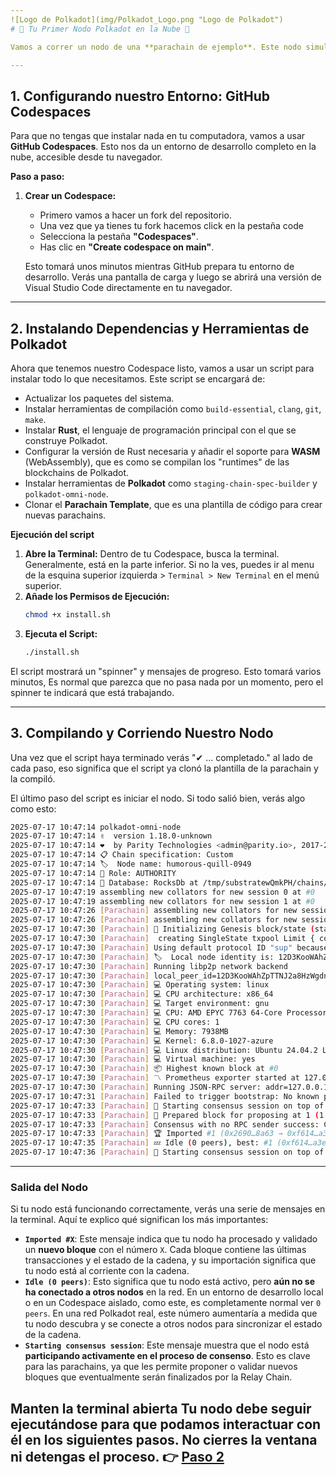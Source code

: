 ```yaml
---
![Logo de Polkadot](img/Polkadot_Logo.png "Logo de Polkadot")
# 🚀 Tu Primer Nodo Polkadot en la Nube 🚀

Vamos a correr un nodo de una **parachain de ejemplo**. Este nodo simulará ser parte de la red Polkadot, permitiéndonos ver cómo funcionan estas conexiones.

---
```

## 1. Configurando nuestro Entorno: GitHub Codespaces

Para que no tengas que instalar nada en tu computadora, vamos a usar **GitHub Codespaces**. Esto nos da un entorno de desarrollo completo en la nube, accesible desde tu navegador.

**Paso a paso:**

1.  **Crear un Codespace:**
    * Primero vamos a hacer un fork del repositorio.
    * Una vez que ya tienes tu fork hacemos click en la pestaña code
    * Selecciona la pestaña **"Codespaces"**.
    * Has clic en **"Create codespace on main"**.

    Esto tomará unos minutos mientras GitHub prepara tu entorno de desarrollo. Verás una pantalla de carga y luego se abrirá una versión de Visual Studio Code directamente en tu navegador.

---
## 2. Instalando Dependencias y Herramientas de Polkadot

Ahora que tenemos nuestro Codespace listo, vamos a usar un script para instalar todo lo que necesitamos. Este script se encargará de:

* Actualizar los paquetes del sistema.
* Instalar herramientas de compilación como `build-essential`, `clang`, `git`, `make`.
* Instalar **Rust**, el lenguaje de programación principal con el que se construye Polkadot.
* Configurar la versión de Rust necesaria y añadir el soporte para **WASM** (WebAssembly), que es como se compilan los "runtimes" de las blockchains de Polkadot.
* Instalar herramientas de **Polkadot** como `staging-chain-spec-builder` y `polkadot-omni-node`.
* Clonar el **Parachain Template**, que es una plantilla de código para crear nuevas parachains.

**Ejecución del script**

1.  **Abre la Terminal:** Dentro de tu Codespace, busca la terminal. Generalmente, está en la parte inferior. Si no la ves, puedes ir al menu de la esquina superior izquierda > `Terminal > New Terminal` en el menú superior.
2.  **Añade los Permisos de Ejecución:**
    ```bash
    chmod +x install.sh
    ```
3.  **Ejecuta el Script:**
    ```bash
    ./install.sh
    ```

El script mostrará un "spinner" y mensajes de progreso. Esto tomará varios minutos, Es normal que parezca que no pasa nada por un momento, pero el spinner te indicará que está trabajando.

---
## 3. Compilando y Corriendo Nuestro Nodo 

Una vez que el script haya terminado verás "✔ ... completado." al lado de cada paso, eso significa que el script ya clonó la plantilla de la parachain y la compiló.

El último paso del script es iniciar el nodo. Si todo salió bien, verás algo como esto:

```bash
2025-07-17 10:47:14 polkadot-omni-node    
2025-07-17 10:47:14 ✌️  version 1.18.0-unknown    
2025-07-17 10:47:14 ❤️  by Parity Technologies <admin@parity.io>, 2017-2025    
2025-07-17 10:47:14 📋 Chain specification: Custom    
2025-07-17 10:47:14 🏷  Node name: humorous-quill-0949    
2025-07-17 10:47:14 👤 Role: AUTHORITY    
2025-07-17 10:47:14 💾 Database: RocksDb at /tmp/substratewQmkPH/chains/custom/db/full    
2025-07-17 10:47:19 assembling new collators for new session 0 at #0    
2025-07-17 10:47:19 assembling new collators for new session 1 at #0    
2025-07-17 10:47:26 [Parachain] assembling new collators for new session 0 at #0    
2025-07-17 10:47:26 [Parachain] assembling new collators for new session 1 at #0    
2025-07-17 10:47:30 [Parachain] 🔨 Initializing Genesis block/state (state: 0xe2dc…735a, header-hash: 0x2690…8a63)    
2025-07-17 10:47:30 [Parachain]  creating SingleState txpool Limit { count: 8192, total_bytes: 20971520 }/Limit { count: 819, total_bytes: 2097152 }.    
2025-07-17 10:47:30 [Parachain] Using default protocol ID "sup" because none is configured in the chain specs    
2025-07-17 10:47:30 [Parachain] 🏷  Local node identity is: 12D3KooWAhZpTTNJ2a8HzWgdnp7oig5B727TdE474U3VkZmZLrFG    
2025-07-17 10:47:30 [Parachain] Running libp2p network backend    
2025-07-17 10:47:30 [Parachain] local_peer_id=12D3KooWAhZpTTNJ2a8HzWgdnp7oig5B727TdE474U3VkZmZLrFG
2025-07-17 10:47:30 [Parachain] 💻 Operating system: linux    
2025-07-17 10:47:30 [Parachain] 💻 CPU architecture: x86_64    
2025-07-17 10:47:30 [Parachain] 💻 Target environment: gnu    
2025-07-17 10:47:30 [Parachain] 💻 CPU: AMD EPYC 7763 64-Core Processor    
2025-07-17 10:47:30 [Parachain] 💻 CPU cores: 1    
2025-07-17 10:47:30 [Parachain] 💻 Memory: 7938MB    
2025-07-17 10:47:30 [Parachain] 💻 Kernel: 6.8.0-1027-azure    
2025-07-17 10:47:30 [Parachain] 💻 Linux distribution: Ubuntu 24.04.2 LTS    
2025-07-17 10:47:30 [Parachain] 💻 Virtual machine: yes    
2025-07-17 10:47:30 [Parachain] 📦 Highest known block at #0    
2025-07-17 10:47:30 [Parachain] 〽️ Prometheus exporter started at 127.0.0.1:9615    
2025-07-17 10:47:30 [Parachain] Running JSON-RPC server: addr=127.0.0.1:9944,[::1]:9944    
2025-07-17 10:47:31 [Parachain] Failed to trigger bootstrap: No known peers.
2025-07-17 10:47:33 [Parachain] 🙌 Starting consensus session on top of parent 0x2690d9cab2ac4a0c12f4f04c16ee6fafeed8162743acc6ce2cfeaf7f1c0d8a63 (#0) 
2025-07-17 10:47:33 [Parachain] 🎁 Prepared block for proposing at 1 (1 ms) hash: 0xf6147dd5ac08a4da976e2f655599acd50cc1074e3199e3935218cb277a8fa3e5; parent_hash: 0x2690…8a63; end: NoMoreTransactions; extrinsics_count: 2    
2025-07-17 10:47:33 [Parachain] Consensus with no RPC sender success: CreatedBlock { hash: 0xf6147dd5ac08a4da976e2f655599acd50cc1074e3199e3935218cb277a8fa3e5, aux: ImportedAux { header_only: false, clear_justification_requests: false, needs_justification: false, bad_justification: false, is_new_best: true }, proof_size: 0 }
2025-07-17 10:47:33 [Parachain] 🏆 Imported #1 (0x2690…8a63 → 0xf614…a3e5)    
2025-07-17 10:47:35 [Parachain] 💤 Idle (0 peers), best: #1 (0xf614…a3e5), finalized #1 (0xf614…a3e5), ⬇ 0 ⬆ 0    
2025-07-17 10:47:36 [Parachain] 🙌 Starting consensus session on top of parent 0xf6147dd5ac08a4da976e2f655599acd50cc1074e3199e3935218cb277a8fa3e5 (#1)  
```
---
### Salida del Nodo

Si tu nodo está funcionando correctamente, verás una serie de mensajes en la terminal. Aquí te explico qué significan los más importantes:

* **`Imported #X`**: Este mensaje indica que tu nodo ha procesado y validado un **nuevo bloque** con el número `X`. Cada bloque contiene las últimas transacciones y el estado de la cadena, y su importación significa que tu nodo está al corriente con la cadena.
* **`Idle (0 peers)`**: Esto significa que tu nodo está activo, pero **aún no se ha conectado a otros nodos** en la red. En un entorno de desarrollo local o en un Codespace aislado, como este, es completamente normal ver `0 peers`. En una red Polkadot real, este número aumentaría a medida que tu nodo descubra y se conecte a otros nodos para sincronizar el estado de la cadena.
* **`Starting consensus session`**: Este mensaje muestra que el nodo está **participando activamente en el proceso de consenso**. Esto es clave para las parachains, ya que les permite proponer o validar nuevos bloques que eventualmente serán finalizados por la Relay Chain.

**Manten la terminal abierta** Tu nodo debe seguir ejecutándose para que podamos interactuar con él en los siguientes pasos. No cierres la ventana ni detengas el proceso.
👉 [Paso 2](/recursos/cap_2.md)
---

